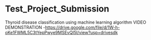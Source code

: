 # Test_Project_Submission
Thyroid disease classification using machine learning algorithm
VIDEO DEMONSTRATION -https://drive.google.com/file/d/1W-h-oKe1FWML5C3tYepPwye9MSEvQI5I/view?usp=drivesdk


